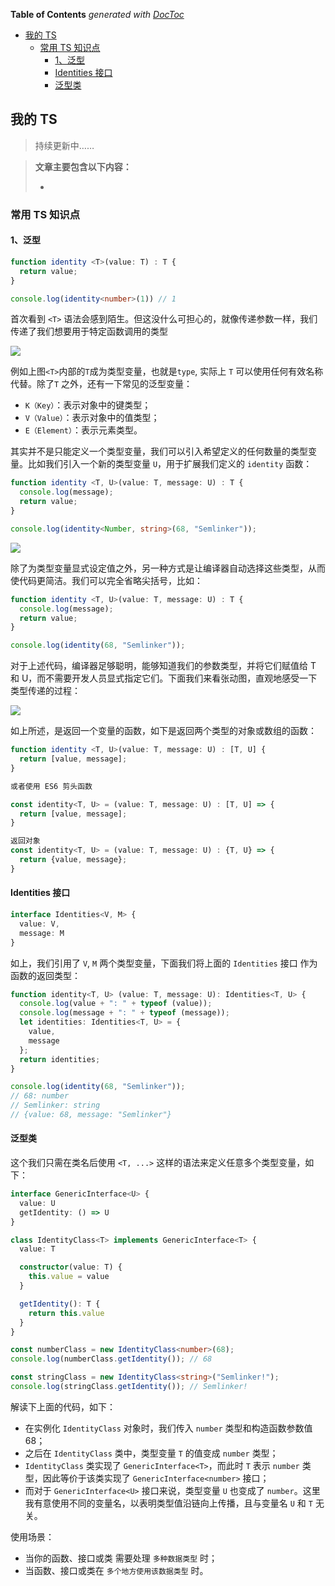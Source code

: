 <!-- START doctoc generated TOC please keep comment here to allow auto update -->
<!-- DON'T EDIT THIS SECTION, INSTEAD RE-RUN doctoc TO UPDATE -->
**Table of Contents**  *generated with [DocToc](https://github.com/thlorenz/doctoc)*

- [我的 TS](#%E6%88%91%E7%9A%84-ts)
  - [常用 TS 知识点](#%E5%B8%B8%E7%94%A8-ts-%E7%9F%A5%E8%AF%86%E7%82%B9)
    - [1、泛型](#1%E6%B3%9B%E5%9E%8B)
    - [Identities 接口](#identities-%E6%8E%A5%E5%8F%A3)
    - [泛型类](#%E6%B3%9B%E5%9E%8B%E7%B1%BB)

<!-- END doctoc generated TOC please keep comment here to allow auto update -->

<!--
 * @Author: liboya
 * @Date: 2022-05-19 15:33:11
 * @LastEditors: 李博雅 1273319367@qq.com
 * @LastEditTime: 2022-05-23 21:44:41
 * @FilePath: /Knowledge-Map/TS/ts.md
 * @Description: 
 * 
 * Copyright (c) 2022 by 李博雅 1273319367@qq.com, All Rights Reserved. 
-->
## 我的 TS 

> 持续更新中……

> **文章主要包含以下内容：**
>
> - 

### 常用 TS 知识点

#### 1、泛型

```typescript
function identity <T>(value: T) : T {
  return value;
}

console.log(identity<number>(1)) // 1
```

首次看到 `<T>` 语法会感到陌生。但这没什么可担心的，就像传递参数一样，我们传递了我们想要用于特定函数调用的类型

![](https://mmbiz.qpic.cn/mmbiz_jpg/jQmwTIFl1V2OIQYkcbC47bzUibZnCtyvAKMoqse9icPvlrWw9JmPg1zFxBwIf8nPCKXyibo3Fe8TITE05hrxOzWxQ/640?wx_fmt=jpeg&wxfrom=5&wx_lazy=1&wx_co=1)

例如上图`<T>`内部的`T`成为类型变量，也就是`type`, 实际上 `T` 可以使用任何有效名称代替。除了`T` 之外，还有一下常见的泛型变量：
* `K（Key）`：表示对象中的键类型；
* `V（Value）`：表示对象中的值类型；
* `E（Element）`：表示元素类型。

其实并不是只能定义一个类型变量，我们可以引入希望定义的任何数量的类型变量。比如我们引入一个新的类型变量 `U`，用于扩展我们定义的 `identity` 函数：

```typescript
function identity <T, U>(value: T, message: U) : T {
  console.log(message);
  return value;
}

console.log(identity<Number, string>(68, "Semlinker"));
```

![](https://mmbiz.qpic.cn/mmbiz_jpg/jQmwTIFl1V2OIQYkcbC47bzUibZnCtyvAKryFACqVIOopKUrJ9Na0LYIxWvg11vBiaPmnaChjx9bgCubiadcmiawrA/640?wx_fmt=jpeg&wxfrom=5&wx_lazy=1&wx_co=1)

除了为类型变量显式设定值之外，另一种方式是让编译器自动选择这些类型，从而使代码更简洁。我们可以完全省略尖括号，比如：

```typescript
function identity <T, U>(value: T, message: U) : T {
  console.log(message);
  return value;
}

console.log(identity(68, "Semlinker"));
```
对于上述代码，编译器足够聪明，能够知道我们的参数类型，并将它们赋值给 T 和 U，而不需要开发人员显式指定它们。下面我们来看张动图，直观地感受一下类型传递的过程：

![](https://mmbiz.qpic.cn/mmbiz_gif/jQmwTIFl1V2OIQYkcbC47bzUibZnCtyvAiaqr1qesqrV6Z6D6ia2FIdHaMfXfkS3tXlT0jraroXsm2k2MASChhxQw/640?wx_fmt=gif&wxfrom=5&wx_lazy=1)

如上所述，是返回一个变量的函数，如下是返回两个类型的对象或数组的函数：

```typescript
function identity <T, U>(value: T, message: U) : [T, U] {
  return [value, message];
}

或者使用 ES6 剪头函数

const identity<T, U> = (value: T, message: U) : [T, U] => {
  return [value, message];
}

返回对象
const identity<T, U> = (value: T, message: U) : {T, U} => {
  return {value, message};
}
```

#### Identities 接口

```typescript
interface Identities<V, M> {
  value: V,
  message: M
}
```
如上，我们引用了 `V`, `M` 两个类型变量，下面我们将上面的 `Identities` 接口 作为 函数的返回类型：

```typescript
function identity<T, U> (value: T, message: U): Identities<T, U> {
  console.log(value + ": " + typeof (value));
  console.log(message + ": " + typeof (message));
  let identities: Identities<T, U> = {
    value,
    message
  };
  return identities;
}

console.log(identity(68, "Semlinker"));
// 68: number
// Semlinker: string
// {value: 68, message: "Semlinker"}
```

#### 泛型类

这个我们只需在类名后使用 `<T, ...>` 这样的语法来定义任意多个类型变量，如下：

```typescript
interface GenericInterface<U> {
  value: U
  getIdentity: () => U
}

class IdentityClass<T> implements GenericInterface<T> {
  value: T

  constructor(value: T) {
    this.value = value
  }

  getIdentity(): T {
    return this.value
  }
}

const numberClass = new IdentityClass<number>(68);
console.log(numberClass.getIdentity()); // 68

const stringClass = new IdentityClass<string>("Semlinker!");
console.log(stringClass.getIdentity()); // Semlinker!
```

解读下上面的代码，如下：
* 在实例化 `IdentityClass` 对象时，我们传入 `number` 类型和构造函数参数值 68；
* 之后在 `IdentityClass` 类中，类型变量 `T` 的值变成 `number` 类型；
* `IdentityClass` 类实现了 `GenericInterface<T>`，而此时 `T` 表示 `number` 类型，因此等价于该类实现了 `GenericInterface<number>` 接口；
* 而对于 `GenericInterface<U>` 接口来说，类型变量 `U` 也变成了 `number`。这里我有意使用不同的变量名，以表明类型值沿链向上传播，且与变量名 `U` 和 `T` 无关。

使用场景：
* 当你的函数、接口或类 需要处理 `多种数据类型` 时；
* 当函数、接口或类在 `多个地方使用该数据类型` 时。